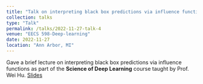 ```yaml
---
title: "Talk on interpreting black box predictions via influence functions"
collection: talks
type: "Talk"
permalink: /talks/2022-11-27-talk-4
venue: "EECS 598-Deep-learning"
date: 2022-11-27
location: "Ann Arbor, MI"
---
```


Gave a brief lecture on interpreting black box predictions via influence functions as part of the **Science of Deep Learning** course taught by Prof. Wei Hu. [Slides](https://drive.google.com/file/d/1ybPj178U7cYmXgftTXYIY9ShyzmNyMOH/view?usp=sharing)  
